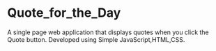 # Quote_for_the_Day
A single page web application that displays quotes when you click the Quote button.
Developed using Simple JavaScript,HTML,CSS.
